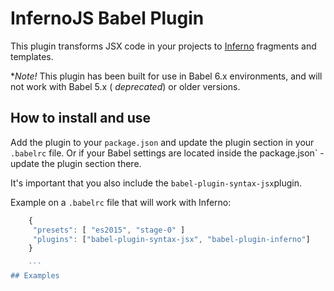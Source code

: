 # InfernoJS Babel Plugin

This plugin transforms JSX code in your projects to [Inferno](https://github.com/trueadm/inferno) fragments and templates. 

**Note!* This plugin has been built for use in Babel 6.x environments, and will not work with Babel 5.x ( *deprecated*) or older versions.

## How to install and use

Add the plugin to your `package.json` and update the plugin section in your `.babelrc` file. Or if your Babel settings are located inside the package.json` - update the plugin section there.

It's important that you also include the `babel-plugin-syntax-jsx`plugin.

Example on a `.babelrc` file that will work with Inferno:

```js
    {   
     "presets": [ "es2015", "stage-0" ]
     "plugins": ["babel-plugin-syntax-jsx", "babel-plugin-inferno"]
    }

    ```
## Examples    
    
